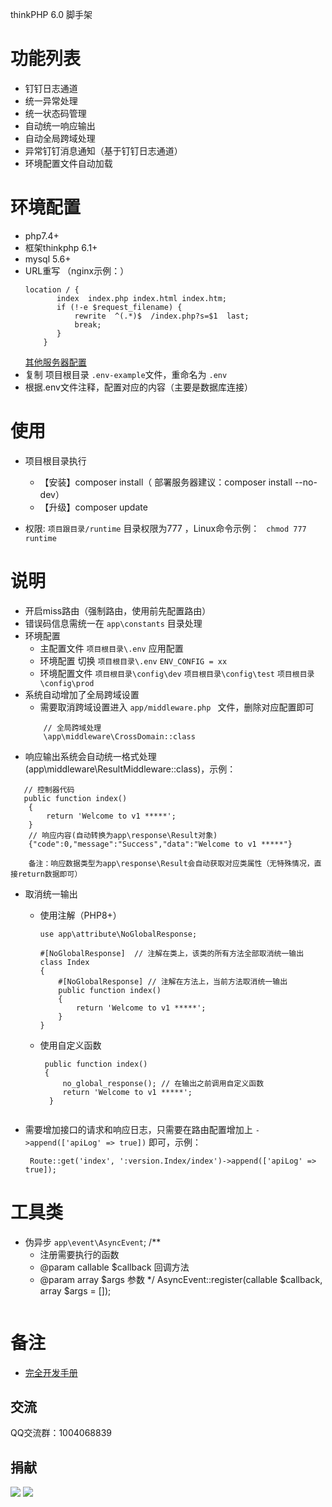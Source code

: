 thinkPHP 6.0 脚手架

功能列表
===============

+ 钉钉日志通道
+ 统一异常处理
+ 统一状态码管理
+ 自动统一响应输出
+ 自动全局跨域处理
+ 异常钉钉消息通知（基于钉钉日志通道）
+ 环境配置文件自动加载

环境配置
===============

+ php7.4+
+ 框架thinkphp 6.1+
+ mysql 5.6+
+ URL重写 （nginx示例：）
     ```
    location / {
            index  index.php index.html index.htm;
            if (!-e $request_filename) {
                rewrite  ^(.*)$  /index.php?s=$1  last;
                break;
            }
         }
    ```
  [其他服务器配置](https://www.kancloud.cn/manual/thinkphp6_0/1037488)
+ 复制 项目根目录 ```.env-example```文件，重命名为 ```.env```
+ 根据.env文件注释，配置对应的内容（主要是数据库连接）

使用
===============

+ 项目根目录执行
    + 【安装】composer install（ 部署服务器建议：composer install --no-dev）
    + 【升级】composer update

+ 权限: ```项目跟目录/runtime``` 目录权限为777 ，Linux命令示例： ``` chmod 777 runtime```

说明
===============

+ 开启miss路由（强制路由，使用前先配置路由）
+ 错误码信息需统一在 `app\constants` 目录处理
+ 环境配置
    - 主配置文件  `项目根目录\.env` 应用配置
    - 环境配置 切换  `项目根目录\.env`  `ENV_CONFIG = xx`
    - 环境配置文件  `项目根目录\config\dev`  `项目根目录\config\test`  `项目根目录\config\prod`
+ 系统自动增加了全局跨域设置
    - 需要取消跨域设置进入 `app/middleware.php ` 文件，删除对应配置即可
    ```
        // 全局跨域处理
        \app\middleware\CrossDomain::class
    ```
+ 响应输出系统会自动统一格式处理(app\middleware\ResultMiddleware::class)，示例：

 ```
    // 控制器代码
    public function index()
     {
         return 'Welcome to v1 *****';
     }
     // 响应内容(自动转换为app\response\Result对象)
     {"code":0,"message":"Success","data":"Welcome to v1 *****"}
     
     备注：响应数据类型为app\response\Result会自动获取对应类属性（无特殊情况，直接return数据即可）
 ```

+ 取消统一输出
    + 使用注解（PHP8+）
        ```
        use app\attribute\NoGlobalResponse;
        
        #[NoGlobalResponse]  // 注解在类上，该类的所有方法全部取消统一输出
        class Index
        {
            #[NoGlobalResponse] // 注解在方法上，当前方法取消统一输出
            public function index()
            {
                return 'Welcome to v1 *****';
            }
        }
        ``` 
    + 使用自定义函数
      ```
       public function index()
       {
           no_global_response(); // 在输出之前调用自定义函数
           return 'Welcome to v1 *****';
        }
       
      ```

+ 需要增加接口的请求和响应日志，只需要在路由配置增加上 `->append(['apiLog' => true])` 即可，示例：
   ```
    Route::get('index', ':version.Index/index')->append(['apiLog' => true]);
   ```

工具类
===============

+ 伪异步 `app\event\AsyncEvent`;
  /**
    * 注册需要执行的函数
    * @param callable $callback 回调方法
    * @param array $args 参数
      */
      AsyncEvent::register(callable $callback, array $args = []);
   ```

备注
===============

+ [完全开发手册](https://www.kancloud.cn/manual/thinkphp6_0/content)

## 交流

QQ交流群：1004068839

## 捐献

![](./public/images/wechat.png)
![](./public/images/alipay.png)